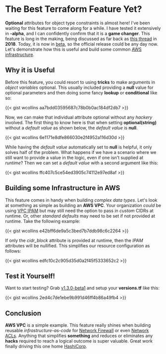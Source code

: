 # The Best Terraform Feature Yet?


**Optional** attributes for object type constraints is almost here! I've been waiting for this feature to come along for a while. I have tested it extensively in **-alpha**, and I can confidently confirm that it is a **game changer**. This feature is long in the making, being discussed as far back as [this thread](https://github.com/hashicorp/terraform/issues/19898) in **2018**. Today, it is now in [beta](https://github.com/hashicorp/terraform/releases/tag/v1.3.0-beta1), so the official release could be any day now. Let's demonstrate how this is useful and build some common [AWS infrastructure](https://registry.terraform.io/providers/hashicorp/aws/latest).

## Why it is Useful
Before this feature, you could resort to using **tricks** to make arguments in _object variables_ optional. This usually included providing a **null** value for optional parameters and then doing some fancy **lookup** or **conditional** like so:

{{< gist wcollins aa7bdd03595687c78b0b0ac184df2db7 >}}

Now, we can make that individual attribute optional without any _hackery_ involved. The first thing to know here is that when setting **optional(string)** without a _default value_ as shown below, the _default value_ is **null**.

{{< gist wcollins 6e1171e8dfe866030e2f4952a116d30d >}}

While having the _default value_ automatically set to **null** is helpful, it only solves half of the problem. What happens if we have a scenario where we still want to provide a value in the logic, even if one isn't supplied at _runtime_? Then we can set a _default value_ with a second argument like this:

{{< gist wcollins ffc407c5ce54ed3905c74112e97ed8af >}}

## Building some Infrastructure in AWS
This feature comes in handy when building _complex data types_. Let's look at something as simple as building an **AWS VPC**. Your organization _could_ be using [VPC IPAM](https://docs.aws.amazon.com/organizations/latest/userguide/services-that-can-integrate-ipam.html) but may still need the option to pass in _custom_ CIDRs at runtime. Or, other _standard defaults_ may need to be set if not provided at runtime. Take the following example:

{{< gist wcollins e42bff6de9a5c3bed7b7ddb98c6c2264 >}}

If only the _cidr_block_ attribute is provided at runtime, then the _IPAM_ attributes will be nullified. This simplifies our resource configuration as follows:

{{< gist wcollins edfc10c2c905d35d0a2f45f5333652c2 >}}

## Test it Yourself!
Want to start testing? Grab [v1.3.0-beta1](https://github.com/hashicorp/terraform/releases/tag/v1.3.0-beta1) and setup your **versions.tf** like this:

{{< gist wcollins 2ed4c7de1ebe9b991d46ff4b86a49fb4 >}}

## Conclusion
**AWS VPC** is a simple example. This feature really shines when building reusable _infrastructure-as-code_ for [Network Firewall](https://aws.amazon.com/network-firewall/?whats-new-cards.sort-by=item.additionalFields.postDateTime&whats-new-cards.sort-order=desc) or even [Network ACLs](https://docs.aws.amazon.com/vpc/latest/userguide/vpc-network-acls.html). Anything that simplifies **something** and reduces or eliminates any **hacks** required to reach a logical outcome is super valuable. Great work finally driving this one home [HashiCorp](https://www.hashicorp.com/).
